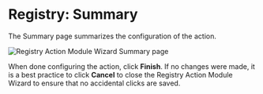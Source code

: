 # Registry: Summary

The Summary page summarizes the configuration of the action.

![Registry Action Module Wizard Summary page](/img/versioned_docs/accessanalyzer_11.6/accessanalyzer/admin/datacollector/adinventory/summary.webp)

When done configuring the action, click **Finish**. If no changes were made, it is a best practice
to click **Cancel** to close the Registry Action Module Wizard to ensure that no accidental clicks
are saved.
